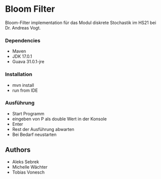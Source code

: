 # Bloom Filter

Bloom-Filter implementation für das Modul diskrete Stochastik im HS21 bei Dr. Andreas Vogt.

### Dependencies

* Maven
* JDK 17.0.1
* Guava 31.0.1-jre

### Installation

* mvn install
* run from IDE

### Ausführung

* Start Programm
* eingeben von P als double Wert in der Konsole
* Enter
* Rest der Ausführung abwarten
* Bei Bedarf neustarten


## Authors

* Aleks Sebrek
* Michelle Wächter
* Tobias Vonesch